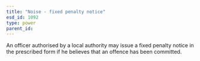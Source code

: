 ```yaml
---
title: "Noise - fixed penalty notice"
esd_id: 1092
type: power
parent_id:  
---
```


An officer authorised by a local authority may issue a fixed penalty notice in the prescribed form if he believes that an offence has been committed.

